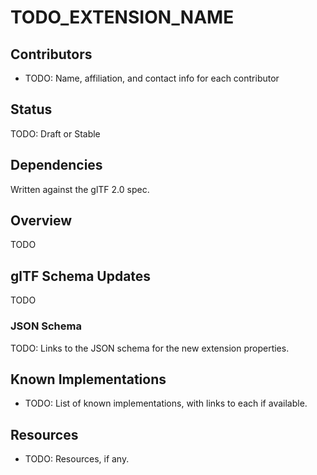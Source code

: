 # TODO_EXTENSION_NAME 

## Contributors

* TODO: Name, affiliation, and contact info for each contributor

## Status

TODO: Draft or Stable

## Dependencies

Written against the glTF 2.0 spec.

## Overview

TODO

## glTF Schema Updates

TODO

### JSON Schema

TODO: Links to the JSON schema for the new extension properties.

## Known Implementations

* TODO: List of known implementations, with links to each if available.

## Resources

* TODO: Resources, if any.
